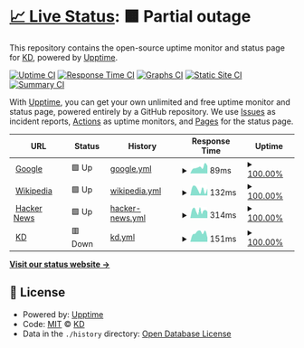 # [📈 Live Status](https://status.kd.ms): <!--live status--> **🟧 Partial outage**

This repository contains the open-source uptime monitor and status page for [KD](https://kd.ms), powered by [Upptime](https://github.com/upptime/upptime).

[![Uptime CI](https://github.com/cdhivy/uptime/workflows/Uptime%20CI/badge.svg)](https://github.com/cdhivy/uptime/actions?query=workflow%3A%22Uptime+CI%22)
[![Response Time CI](https://github.com/cdhivy/uptime/workflows/Response%20Time%20CI/badge.svg)](https://github.com/cdhivy/uptime/actions?query=workflow%3A%22Response+Time+CI%22)
[![Graphs CI](https://github.com/cdhivy/uptime/workflows/Graphs%20CI/badge.svg)](https://github.com/cdhivy/uptime/actions?query=workflow%3A%22Graphs+CI%22)
[![Static Site CI](https://github.com/cdhivy/uptime/workflows/Static%20Site%20CI/badge.svg)](https://github.com/cdhivy/uptime/actions?query=workflow%3A%22Static+Site+CI%22)
[![Summary CI](https://github.com/cdhivy/uptime/workflows/Summary%20CI/badge.svg)](https://github.com/cdhivy/uptime/actions?query=workflow%3A%22Summary+CI%22)

With [Upptime](https://upptime.js.org), you can get your own unlimited and free uptime monitor and status page, powered entirely by a GitHub repository. We use [Issues](https://github.com/cdhivy/uptime/issues) as incident reports, [Actions](https://github.com/cdhivy/uptime/actions) as uptime monitors, and [Pages](https://status.kd.ms) for the status page.

<!--start: status pages-->
<!-- This summary is generated by Upptime (https://github.com/upptime/upptime) -->
<!-- Do not edit this manually, your changes will be overwritten -->
<!-- prettier-ignore -->
| URL | Status | History | Response Time | Uptime |
| --- | ------ | ------- | ------------- | ------ |
| <img alt="" src="https://icons.duckduckgo.com/ip3/www.google.com.ico" height="13"> [Google](https://www.google.com) | 🟩 Up | [google.yml](https://github.com/cdhivy/uptime/commits/HEAD/history/google.yml) | <details><summary><img alt="Response time graph" src="./graphs/google/response-time-week.png" height="20"> 89ms</summary><br><a href="https://status.kd.ms/history/google"><img alt="Response time 96" src="https://img.shields.io/endpoint?url=https%3A%2F%2Fraw.githubusercontent.com%2Fcdhivy%2Fuptime%2FHEAD%2Fapi%2Fgoogle%2Fresponse-time.json"></a><br><a href="https://status.kd.ms/history/google"><img alt="24-hour response time 105" src="https://img.shields.io/endpoint?url=https%3A%2F%2Fraw.githubusercontent.com%2Fcdhivy%2Fuptime%2FHEAD%2Fapi%2Fgoogle%2Fresponse-time-day.json"></a><br><a href="https://status.kd.ms/history/google"><img alt="7-day response time 89" src="https://img.shields.io/endpoint?url=https%3A%2F%2Fraw.githubusercontent.com%2Fcdhivy%2Fuptime%2FHEAD%2Fapi%2Fgoogle%2Fresponse-time-week.json"></a><br><a href="https://status.kd.ms/history/google"><img alt="30-day response time 88" src="https://img.shields.io/endpoint?url=https%3A%2F%2Fraw.githubusercontent.com%2Fcdhivy%2Fuptime%2FHEAD%2Fapi%2Fgoogle%2Fresponse-time-month.json"></a><br><a href="https://status.kd.ms/history/google"><img alt="1-year response time 97" src="https://img.shields.io/endpoint?url=https%3A%2F%2Fraw.githubusercontent.com%2Fcdhivy%2Fuptime%2FHEAD%2Fapi%2Fgoogle%2Fresponse-time-year.json"></a></details> | <details><summary><a href="https://status.kd.ms/history/google">100.00%</a></summary><a href="https://status.kd.ms/history/google"><img alt="All-time uptime 100.00%" src="https://img.shields.io/endpoint?url=https%3A%2F%2Fraw.githubusercontent.com%2Fcdhivy%2Fuptime%2FHEAD%2Fapi%2Fgoogle%2Fuptime.json"></a><br><a href="https://status.kd.ms/history/google"><img alt="24-hour uptime 100.00%" src="https://img.shields.io/endpoint?url=https%3A%2F%2Fraw.githubusercontent.com%2Fcdhivy%2Fuptime%2FHEAD%2Fapi%2Fgoogle%2Fuptime-day.json"></a><br><a href="https://status.kd.ms/history/google"><img alt="7-day uptime 100.00%" src="https://img.shields.io/endpoint?url=https%3A%2F%2Fraw.githubusercontent.com%2Fcdhivy%2Fuptime%2FHEAD%2Fapi%2Fgoogle%2Fuptime-week.json"></a><br><a href="https://status.kd.ms/history/google"><img alt="30-day uptime 100.00%" src="https://img.shields.io/endpoint?url=https%3A%2F%2Fraw.githubusercontent.com%2Fcdhivy%2Fuptime%2FHEAD%2Fapi%2Fgoogle%2Fuptime-month.json"></a><br><a href="https://status.kd.ms/history/google"><img alt="1-year uptime 100.00%" src="https://img.shields.io/endpoint?url=https%3A%2F%2Fraw.githubusercontent.com%2Fcdhivy%2Fuptime%2FHEAD%2Fapi%2Fgoogle%2Fuptime-year.json"></a></details>
| <img alt="" src="https://icons.duckduckgo.com/ip3/en.wikipedia.org.ico" height="13"> [Wikipedia](https://en.wikipedia.org) | 🟩 Up | [wikipedia.yml](https://github.com/cdhivy/uptime/commits/HEAD/history/wikipedia.yml) | <details><summary><img alt="Response time graph" src="./graphs/wikipedia/response-time-week.png" height="20"> 132ms</summary><br><a href="https://status.kd.ms/history/wikipedia"><img alt="Response time 213" src="https://img.shields.io/endpoint?url=https%3A%2F%2Fraw.githubusercontent.com%2Fcdhivy%2Fuptime%2FHEAD%2Fapi%2Fwikipedia%2Fresponse-time.json"></a><br><a href="https://status.kd.ms/history/wikipedia"><img alt="24-hour response time 146" src="https://img.shields.io/endpoint?url=https%3A%2F%2Fraw.githubusercontent.com%2Fcdhivy%2Fuptime%2FHEAD%2Fapi%2Fwikipedia%2Fresponse-time-day.json"></a><br><a href="https://status.kd.ms/history/wikipedia"><img alt="7-day response time 132" src="https://img.shields.io/endpoint?url=https%3A%2F%2Fraw.githubusercontent.com%2Fcdhivy%2Fuptime%2FHEAD%2Fapi%2Fwikipedia%2Fresponse-time-week.json"></a><br><a href="https://status.kd.ms/history/wikipedia"><img alt="30-day response time 137" src="https://img.shields.io/endpoint?url=https%3A%2F%2Fraw.githubusercontent.com%2Fcdhivy%2Fuptime%2FHEAD%2Fapi%2Fwikipedia%2Fresponse-time-month.json"></a><br><a href="https://status.kd.ms/history/wikipedia"><img alt="1-year response time 200" src="https://img.shields.io/endpoint?url=https%3A%2F%2Fraw.githubusercontent.com%2Fcdhivy%2Fuptime%2FHEAD%2Fapi%2Fwikipedia%2Fresponse-time-year.json"></a></details> | <details><summary><a href="https://status.kd.ms/history/wikipedia">100.00%</a></summary><a href="https://status.kd.ms/history/wikipedia"><img alt="All-time uptime 100.00%" src="https://img.shields.io/endpoint?url=https%3A%2F%2Fraw.githubusercontent.com%2Fcdhivy%2Fuptime%2FHEAD%2Fapi%2Fwikipedia%2Fuptime.json"></a><br><a href="https://status.kd.ms/history/wikipedia"><img alt="24-hour uptime 100.00%" src="https://img.shields.io/endpoint?url=https%3A%2F%2Fraw.githubusercontent.com%2Fcdhivy%2Fuptime%2FHEAD%2Fapi%2Fwikipedia%2Fuptime-day.json"></a><br><a href="https://status.kd.ms/history/wikipedia"><img alt="7-day uptime 100.00%" src="https://img.shields.io/endpoint?url=https%3A%2F%2Fraw.githubusercontent.com%2Fcdhivy%2Fuptime%2FHEAD%2Fapi%2Fwikipedia%2Fuptime-week.json"></a><br><a href="https://status.kd.ms/history/wikipedia"><img alt="30-day uptime 100.00%" src="https://img.shields.io/endpoint?url=https%3A%2F%2Fraw.githubusercontent.com%2Fcdhivy%2Fuptime%2FHEAD%2Fapi%2Fwikipedia%2Fuptime-month.json"></a><br><a href="https://status.kd.ms/history/wikipedia"><img alt="1-year uptime 100.00%" src="https://img.shields.io/endpoint?url=https%3A%2F%2Fraw.githubusercontent.com%2Fcdhivy%2Fuptime%2FHEAD%2Fapi%2Fwikipedia%2Fuptime-year.json"></a></details>
| <img alt="" src="https://icons.duckduckgo.com/ip3/news.ycombinator.com.ico" height="13"> [Hacker News](https://news.ycombinator.com) | 🟩 Up | [hacker-news.yml](https://github.com/cdhivy/uptime/commits/HEAD/history/hacker-news.yml) | <details><summary><img alt="Response time graph" src="./graphs/hacker-news/response-time-week.png" height="20"> 314ms</summary><br><a href="https://status.kd.ms/history/hacker-news"><img alt="Response time 351" src="https://img.shields.io/endpoint?url=https%3A%2F%2Fraw.githubusercontent.com%2Fcdhivy%2Fuptime%2FHEAD%2Fapi%2Fhacker-news%2Fresponse-time.json"></a><br><a href="https://status.kd.ms/history/hacker-news"><img alt="24-hour response time 316" src="https://img.shields.io/endpoint?url=https%3A%2F%2Fraw.githubusercontent.com%2Fcdhivy%2Fuptime%2FHEAD%2Fapi%2Fhacker-news%2Fresponse-time-day.json"></a><br><a href="https://status.kd.ms/history/hacker-news"><img alt="7-day response time 314" src="https://img.shields.io/endpoint?url=https%3A%2F%2Fraw.githubusercontent.com%2Fcdhivy%2Fuptime%2FHEAD%2Fapi%2Fhacker-news%2Fresponse-time-week.json"></a><br><a href="https://status.kd.ms/history/hacker-news"><img alt="30-day response time 271" src="https://img.shields.io/endpoint?url=https%3A%2F%2Fraw.githubusercontent.com%2Fcdhivy%2Fuptime%2FHEAD%2Fapi%2Fhacker-news%2Fresponse-time-month.json"></a><br><a href="https://status.kd.ms/history/hacker-news"><img alt="1-year response time 299" src="https://img.shields.io/endpoint?url=https%3A%2F%2Fraw.githubusercontent.com%2Fcdhivy%2Fuptime%2FHEAD%2Fapi%2Fhacker-news%2Fresponse-time-year.json"></a></details> | <details><summary><a href="https://status.kd.ms/history/hacker-news">100.00%</a></summary><a href="https://status.kd.ms/history/hacker-news"><img alt="All-time uptime 100.00%" src="https://img.shields.io/endpoint?url=https%3A%2F%2Fraw.githubusercontent.com%2Fcdhivy%2Fuptime%2FHEAD%2Fapi%2Fhacker-news%2Fuptime.json"></a><br><a href="https://status.kd.ms/history/hacker-news"><img alt="24-hour uptime 100.00%" src="https://img.shields.io/endpoint?url=https%3A%2F%2Fraw.githubusercontent.com%2Fcdhivy%2Fuptime%2FHEAD%2Fapi%2Fhacker-news%2Fuptime-day.json"></a><br><a href="https://status.kd.ms/history/hacker-news"><img alt="7-day uptime 100.00%" src="https://img.shields.io/endpoint?url=https%3A%2F%2Fraw.githubusercontent.com%2Fcdhivy%2Fuptime%2FHEAD%2Fapi%2Fhacker-news%2Fuptime-week.json"></a><br><a href="https://status.kd.ms/history/hacker-news"><img alt="30-day uptime 100.00%" src="https://img.shields.io/endpoint?url=https%3A%2F%2Fraw.githubusercontent.com%2Fcdhivy%2Fuptime%2FHEAD%2Fapi%2Fhacker-news%2Fuptime-month.json"></a><br><a href="https://status.kd.ms/history/hacker-news"><img alt="1-year uptime 100.00%" src="https://img.shields.io/endpoint?url=https%3A%2F%2Fraw.githubusercontent.com%2Fcdhivy%2Fuptime%2FHEAD%2Fapi%2Fhacker-news%2Fuptime-year.json"></a></details>
| <img alt="" src="https://icons.duckduckgo.com/ip3/kd.ms.ico" height="13"> [KD](https://kd.ms) | 🟥 Down | [kd.yml](https://github.com/cdhivy/uptime/commits/HEAD/history/kd.yml) | <details><summary><img alt="Response time graph" src="./graphs/kd/response-time-week.png" height="20"> 151ms</summary><br><a href="https://status.kd.ms/history/kd"><img alt="Response time 201" src="https://img.shields.io/endpoint?url=https%3A%2F%2Fraw.githubusercontent.com%2Fcdhivy%2Fuptime%2FHEAD%2Fapi%2Fkd%2Fresponse-time.json"></a><br><a href="https://status.kd.ms/history/kd"><img alt="24-hour response time 71" src="https://img.shields.io/endpoint?url=https%3A%2F%2Fraw.githubusercontent.com%2Fcdhivy%2Fuptime%2FHEAD%2Fapi%2Fkd%2Fresponse-time-day.json"></a><br><a href="https://status.kd.ms/history/kd"><img alt="7-day response time 151" src="https://img.shields.io/endpoint?url=https%3A%2F%2Fraw.githubusercontent.com%2Fcdhivy%2Fuptime%2FHEAD%2Fapi%2Fkd%2Fresponse-time-week.json"></a><br><a href="https://status.kd.ms/history/kd"><img alt="30-day response time 201" src="https://img.shields.io/endpoint?url=https%3A%2F%2Fraw.githubusercontent.com%2Fcdhivy%2Fuptime%2FHEAD%2Fapi%2Fkd%2Fresponse-time-month.json"></a><br><a href="https://status.kd.ms/history/kd"><img alt="1-year response time 201" src="https://img.shields.io/endpoint?url=https%3A%2F%2Fraw.githubusercontent.com%2Fcdhivy%2Fuptime%2FHEAD%2Fapi%2Fkd%2Fresponse-time-year.json"></a></details> | <details><summary><a href="https://status.kd.ms/history/kd">100.00%</a></summary><a href="https://status.kd.ms/history/kd"><img alt="All-time uptime 100.00%" src="https://img.shields.io/endpoint?url=https%3A%2F%2Fraw.githubusercontent.com%2Fcdhivy%2Fuptime%2FHEAD%2Fapi%2Fkd%2Fuptime.json"></a><br><a href="https://status.kd.ms/history/kd"><img alt="24-hour uptime 100.00%" src="https://img.shields.io/endpoint?url=https%3A%2F%2Fraw.githubusercontent.com%2Fcdhivy%2Fuptime%2FHEAD%2Fapi%2Fkd%2Fuptime-day.json"></a><br><a href="https://status.kd.ms/history/kd"><img alt="7-day uptime 100.00%" src="https://img.shields.io/endpoint?url=https%3A%2F%2Fraw.githubusercontent.com%2Fcdhivy%2Fuptime%2FHEAD%2Fapi%2Fkd%2Fuptime-week.json"></a><br><a href="https://status.kd.ms/history/kd"><img alt="30-day uptime 100.00%" src="https://img.shields.io/endpoint?url=https%3A%2F%2Fraw.githubusercontent.com%2Fcdhivy%2Fuptime%2FHEAD%2Fapi%2Fkd%2Fuptime-month.json"></a><br><a href="https://status.kd.ms/history/kd"><img alt="1-year uptime 100.00%" src="https://img.shields.io/endpoint?url=https%3A%2F%2Fraw.githubusercontent.com%2Fcdhivy%2Fuptime%2FHEAD%2Fapi%2Fkd%2Fuptime-year.json"></a></details>

<!--end: status pages-->

[**Visit our status website →**](https://status.kd.ms)

## 📄 License

- Powered by: [Upptime](https://github.com/upptime/upptime)
- Code: [MIT](./LICENSE) © [KD](https://kd.ms)
- Data in the `./history` directory: [Open Database License](https://opendatacommons.org/licenses/odbl/1-0/)
